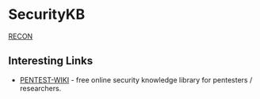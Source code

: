 # SecurityKB
 [RECON](./recon/README.md)

## Interesting Links
* [PENTEST-WIKI](https://github.com/nixawk/pentest-wiki) - free online security knowledge library for pentesters / researchers.

